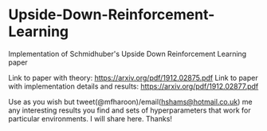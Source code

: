 # Upside-Down-Reinforcement-Learning
Implementation of Schmidhuber's Upside Down Reinforcement Learning paper

Link to paper with theory: https://arxiv.org/pdf/1912.02875.pdf
Link to paper with implementation details and results: https://arxiv.org/pdf/1912.02877.pdf

Use as you wish but tweet(@mfharoon)/email(hshams@hotmail.co.uk) me any interesting results you find and sets of hyperparameters that work for particular environments. I will share here. Thanks!
